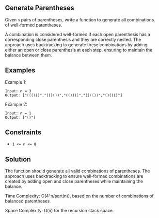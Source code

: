 ## Generate Parentheses

Given `n` pairs of parentheses, write a function to generate all combinations of well-formed parentheses.

A combination is considered well-formed if each open parenthesis has a corresponding close parenthesis and they are correctly nested. The approach uses backtracking to generate these combinations by adding either an open or close parenthesis at each step, ensuring to maintain the balance between them.

## Examples

Example 1:
```
Input: n = 3
Output: ["((()))","(()())","(())()","()(())","()()()"]
```

Example 2:
```
Input: n = 1
Output: ["()"]
```

## Constraints
* `1 <= n <= 8`

## Solution
The function should generate all valid combinations of parentheses. The approach uses backtracking to ensure well-formed combinations are created by adding open and close parentheses while maintaining the balance.

Time Complexity: O(4^n/sqrt(n)), based on the number of combinations of balanced parentheses.

Space Complexity: O(n) for the recursion stack space.